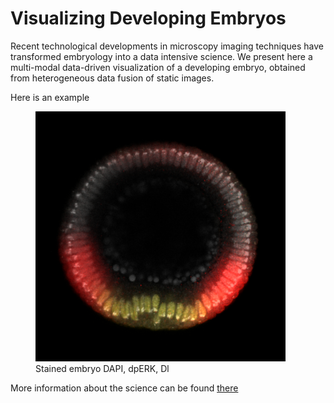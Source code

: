 # Visualizing Developing Embryos

Recent technological developments in microscopy imaging techniques have transformed embryology into a data intensive science. We present here a multi-modal data-driven visualization of a developing embryo, obtained from heterogeneous data fusion of static images.

Here is an example

<figure>
   <img src="24.png" style="max-width: 400px;"
      alt="Embryo" />
   <figcaption>Stained embryo DAPI, dpERK, Dl</figcaption>
</figure>



More information about the science can be found <a href=" https://paulcinq.wordpress.com/ "> there </a>
